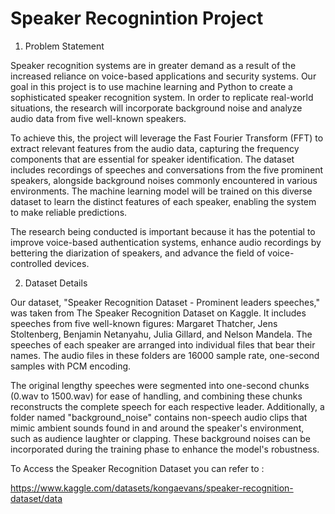 # Speaker Recognintion Project

1. Problem Statement

Speaker recognition systems are in greater demand as a result of the increased reliance on voice-based applications and security systems. Our goal in this project is to use machine learning and Python to create a sophisticated speaker recognition system. In order to replicate real-world situations, the research will incorporate background noise and analyze audio data from five well-known speakers.

To achieve this, the project will leverage the Fast Fourier Transform (FFT) to extract relevant features from the audio data, capturing the frequency components that are essential for speaker identification. The dataset includes recordings of speeches and conversations from the five prominent speakers, alongside background noises commonly encountered in various environments. The machine learning model will be trained on this diverse dataset to learn the distinct features of each speaker, enabling the system to make reliable predictions.

The research being conducted is important because it has the potential to improve voice-based authentication systems, enhance audio recordings by bettering the diarization of speakers, and advance the field of voice-controlled devices.

2. Dataset Details

Our dataset, "Speaker Recognition Dataset - Prominent leaders speeches," was taken from The Speaker Recognition Dataset on Kaggle. It includes speeches from five well-known figures: Margaret Thatcher, Jens Stoltenberg, Benjamin Netanyahu, Julia Gillard, and Nelson Mandela. The speeches of each speaker are arranged into individual files that bear their names. The audio files in these folders are 16000 sample rate, one-second samples with PCM encoding.

The original lengthy speeches were segmented into one-second chunks (0.wav to 1500.wav) for ease of handling, and combining these chunks reconstructs the complete speech for each respective leader. Additionally, a folder named "background_noise" contains non-speech audio clips that mimic ambient sounds found in and around the speaker's environment, such as audience laughter or clapping. These background noises can be incorporated during the training phase to enhance the model's robustness.

To Access the Speaker Recognition Dataset you can refer to :

https://www.kaggle.com/datasets/kongaevans/speaker-recognition-dataset/data
